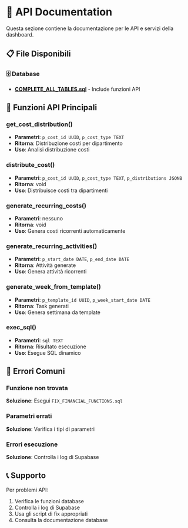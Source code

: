 # 🔌 API Documentation

Questa sezione contiene la documentazione per le API e servizi della dashboard.

## 📋 File Disponibili

### 🗄️ Database
- **[COMPLETE_ALL_TABLES.sql](../database/COMPLETE_ALL_TABLES.sql)** - Include funzioni API

## 🎯 Funzioni API Principali

### get_cost_distribution()
- **Parametri**: `p_cost_id UUID`, `p_cost_type TEXT`
- **Ritorna**: Distribuzione costi per dipartimento
- **Uso**: Analisi distribuzione costi

### distribute_cost()
- **Parametri**: `p_cost_id UUID`, `p_cost_type TEXT`, `p_distributions JSONB`
- **Ritorna**: void
- **Uso**: Distribuisce costi tra dipartimenti

### generate_recurring_costs()
- **Parametri**: nessuno
- **Ritorna**: void
- **Uso**: Genera costi ricorrenti automaticamente

### generate_recurring_activities()
- **Parametri**: `p_start_date DATE`, `p_end_date DATE`
- **Ritorna**: Attività generate
- **Uso**: Genera attività ricorrenti

### generate_week_from_template()
- **Parametri**: `p_template_id UUID`, `p_week_start_date DATE`
- **Ritorna**: Task generati
- **Uso**: Genera settimana da template

### exec_sql()
- **Parametri**: `sql TEXT`
- **Ritorna**: Risultato esecuzione
- **Uso**: Esegue SQL dinamico

## 🚨 Errori Comuni

### Funzione non trovata
**Soluzione**: Esegui `FIX_FINANCIAL_FUNCTIONS.sql`

### Parametri errati
**Soluzione**: Verifica i tipi di parametri

### Errori esecuzione
**Soluzione**: Controlla i log di Supabase

## 📞 Supporto

Per problemi API:
1. Verifica le funzioni database
2. Controlla i log di Supabase
3. Usa gli script di fix appropriati
4. Consulta la documentazione database
